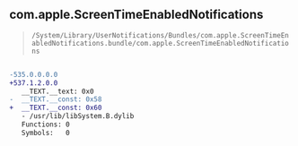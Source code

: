 ## com.apple.ScreenTimeEnabledNotifications

> `/System/Library/UserNotifications/Bundles/com.apple.ScreenTimeEnabledNotifications.bundle/com.apple.ScreenTimeEnabledNotifications`

```diff

-535.0.0.0.0
+537.1.2.0.0
   __TEXT.__text: 0x0
-  __TEXT.__const: 0x58
+  __TEXT.__const: 0x60
   - /usr/lib/libSystem.B.dylib
   Functions: 0
   Symbols:   0

```

